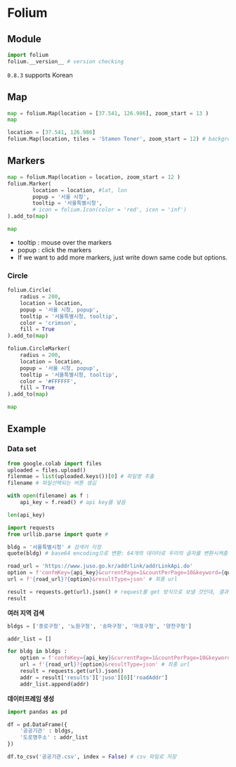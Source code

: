 # Folium 

## Module

```python
import folium
folium.__version__ # version checking 
```

`0.8.3` supports Korean



## Map

```python
map = folium.Map(location = [37.541, 126.986], zoom_start = 13 ) 
map
```

```python
location = [37.541, 126.986]
folium.Map(location, tiles = 'Stamen Toner', zoom_start = 12) # background map style
```



## Markers 

```python
map = folium.Map(location = location, zoom_start = 12 )
folium.Marker(
		location = location, #lat, lon 
		popup = '서울 시청',
		tooltip = '서울특별시청',
    	# icon = folium.Icon(color = 'red', icon = 'inf') 
).add_to(map)

map
```

- tooltip : mouse over the markers
- popup : click the markers
- If we want to add more markers, just write down same code but options. 



### Circle 

```python
folium.Circle(
	radius = 200, 
	location = location, 
	popup = '서울 시청, popup', 
	tooltip = '서울특별시청, tooltip',
	color = 'crimson',
	fill = True
).add_to(map)

folium.CircleMarker(
	radius = 200, 
	location = location, 
	popup = '서울 시청, popup', 
	tooltip = '서울특별시청, tooltip',
	color = '#FFFFFF',
	fill = True
).add_to(map)

map
```





## Example 

### Data set 

```python
from google.colab import files 
uploaded = files.upload()
filenmae = list(uploaded.keys())[0] # 파일명 추출 
filename # 파일선택되는 버튼 생김 

with open(filename) as f : 
    api_key = f.read() # api key를 넣음 

len(api_key)

import requests 
from urllib.parse import quote # 

bldg = '서울특별시청' # 검색어 지정 
quote(bldg) # base64 encoding으로 변환: 64개의 데이터로 우리의 글자를 변환시켜줌 

road_url = 'https://www.juso.go.kr/addrlink/addrLinkApi.do'
option = f'confmKey={api_key}&currentPage=1&countPerPage=10&keyword={quote(bldg)}' # 파라미터 사이에는 &로 연결 
url = f'{road_url}?{option}&resultType=json' # 최종 url

result = requests.get(url).json() # request를 get 방식으로 보낼 것인데, 결과는 json이다. 
result

```



**여러 지역 검색** 

```python
bldgs = ['종로구청', '노원구청', '송파구청', '마포구청', '양천구청']

addr_list = []

for bldg in bldgs : 
    option = f'confmKey={api_key}&currentPage=1&countPerPage=10&keyword={quote(bldg)}'
    url = f'{road_url}?{option}&resultType=json' # 최종 url
    result = requests.get(url).json()
    addr = result['results']['juso'][0]['roadAddr']
    addr_list.append(addr)
```



**데이터프레임 생성** 

```python
import pandas as pd 

df = pd.DataFrame({
    '공공기관' : bldgs,
    '도로명주소' : addr_list
})

df.to_csv('공공기관.csv', index = False) # csv 파일로 저장 
```

